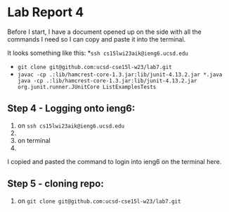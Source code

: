# Lab Report 4

Before I start, I have a document opened up on the side with all the commands I need so I can copy and paste it into the terminal. 

It looks something like this:
*`ssh cs15lwi23aik@ieng6.ucsd.edu`
* `git clone git@github.com:ucsd-cse15l-w23/lab7.git`
* `javac -cp .:lib/hamcrest-core-1.3.jar:lib/junit-4.13.2.jar *.java java -cp .:lib/hamcrest-core-1.3.jar:lib/junit-4.13.2.jar org.junit.runner.JUnitCore ListExamplesTests`


## Step 4 - Logging onto ieng6:

1. <Lclick><Lclick> on `ssh cs15lwi23aik@ieng6.ucsd.edu`
2. <command><c>
3. <Lclick> on terminal
4. <command><v>

I copied and pasted the command to login into ieng6 on the terminal here.
  
## Step 5 - cloning repo:

1. <Lclick><Lclick> on `git clone git@github.com:ucsd-cse15l-w23/lab7.git`
